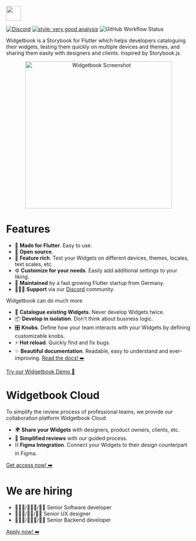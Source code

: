 <img height=40 src="https://raw.githubusercontent.com/widgetbook/widgetbook/2107e1afe2217e8ecde56c6ade1fd3706c3e6570/docs/assets/WidgetbookLogo.svg">

[![Discord](https://img.shields.io/discord/879618555560218625?color=blue&style=flat-square&logo=discord)](https://discord.com/invite/zT4AMStAJA)
[![style: very good analysis](https://img.shields.io/badge/style-very_good_analysis-B22C89.svg?style=flat-square)](https://pub.dev/packages/very_good_analysis) 
![GitHub Workflow Status](https://img.shields.io/github/actions/workflow/status/widgetbook/widgetbook/widgetbook.yaml?branch=main)

Widgetbook is a Storybook for Flutter which helps developers cataloguing their widgets, testing them quickly on multiple devices and themes, and sharing them easily with designers and clients. Inspired by Storybook.js.

<p align="center">
<img src="https://raw.githubusercontent.com/widgetbook/widgetbook/main/docs/assets/Screenshot.jpg" height="400" alt="Widgetbook Screenshot" />
</p>

# Features

- 💙 **Made for Flutter**. Easy to use. 
- 🦄 **Open source**.
- 🍭 **Feature rich**. Test your Widgets on different devices, themes, locales, text scales, etc.
- ⚙️ **Customize for your needs**. Easily add additional settings to your liking. 
- 🔧 **Maintained** by a fast growing Flutter startup from Germany.
- 👩🏼‍💻 **Support** via our [Discord](https://discord.com/invite/zT4AMStAJA) community.

Widgetbook can do much more

- 📙 **Catalogue existing Widgets**. Never develop Widgets twice. 
- 📦 **Develop in isolation**. Don't think about business logic. 
- 🎛 **Knobs**. Define how your team interacts with your Widgets by defining customizable knobs. 
- ⚡️ **Hot reload**. Quickly find and fix bugs.
- ✨ **Beautiful documentation**. Readable, easy to understand and ever-improving. [Read the docs! ➡️](https://docs.widgetbook.io)

[Try our Widgetbook Demo 🚀](https://demo.widgetbook.io)

# Widgetbook Cloud

To simplify the review process of professional teams, we provide our collaboration platform Widgetbook Cloud
- 🌍 **Share your Widgets** with designers, product owners, clients, etc.
- 📃 **Simplified reviews** with our guided process. 
- ⛓ **Figma Integration**. Connect your Widgets to their design counterpart in Figma. 

[Get access now! ➡️](https://widgetbook.io)

# We are hiring

- 👩🏼‍💻/👨🏾‍💻/🏳️‍🌈 Senior Software developer
- 👩🏾‍🎨/🧑‍🎨/🏳️‍🌈 Senior UX designer
- 👩🏽‍💻/🧑🏿‍💻/🏳️‍🌈 Senior Backend developer 

[Apply now! ➡️](https://widgetbook.notion.site/Jobs-194be4bb4cf64de384630f89ebb641a9)